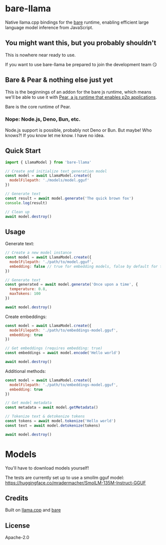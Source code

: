 # bare-llama

Native llama.cpp bindings for the [bare](https://github.com/holepunchto/bare) runtime, enabling efficient large language model inference from JavaScript.

## You might want this, but you probably shouldn't

This is nowhere near ready to use.

If you want to use bare-llama be prepared to join the development team 😏

## Bare & Pear & nothing else just yet

This is the beginnings of an addon for the bare js runtime, which means we'll be able to use it with [Pear, a js runtime that enables p2p applications](https://github.com/holepunchto/pear).

Bare is the core runtime of Pear.

### Nope: Node.js, Deno, Bun, etc.

Node.js support is possible, probably not Deno or Bun. But maybe! Who knows?! If you know let me know. I have no idea.

## Quick Start

```javascript
import { LlamaModel } from 'bare-llama'

// Create and initialize text generation model
const model = await LlamaModel.create({
  modelFilepath: './models/model.gguf'
})

// Generate text
const result = await model.generate('The quick brown fox')
console.log(result)

// Clean up
await model.destroy()
```

## Usage

Generate text:

```javascript
// Create a new model instance
const model = await LlamaModel.create({
  modelFilepath: './path/to/model.gguf',
  embedding: false // true for embedding models, false by default for text generation models
})

// Generate text
const generated = await model.generate('Once upon a time', {
  temperature: 0.8,
  maxTokens: 100
})

await model.destroy()
```

Create embeddings:

```js
const model = await LlamaModel.create({
  modelFilepath: './path/to/embeddings-model.gguf',
  embedding: true
})

// Get embeddings (requires embedding: true)
const embeddings = await model.encode('Hello world')

await model.destroy()
```

Additional methods:

```javascript
const model = await LlamaModel.create({
  modelFilepath: './path/to/embeddings-model.gguf',
  embedding: true
})

// Get model metadata
const metadata = await model.getMetadata()

// Tokenize text & detokenize tokens
const tokens = await model.tokenize('Hello world')
const text = await model.detokenize(tokens)

await model.destroy()
```

# Models

You'll have to download models yourself!

The tests are currently set up to use a smollm gguf model: https://huggingface.co/mradermacher/SmolLM-135M-Instruct-GGUF

## Credits

Built on [llama.cpp](https://github.com/ggerganov/llama.cpp) and [bare](https://github.com/holepunchto/bare)

## License

Apache-2.0
